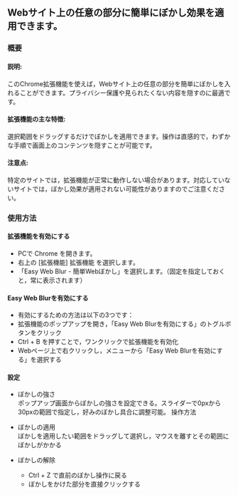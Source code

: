 ## Webサイト上の任意の部分に簡単にぼかし効果を適用できます。
### 概要
#### 説明:<br>
このChrome拡張機能を使えば，Webサイト上の任意の部分を簡単にぼかしを入れることができます。プライバシー保護や見られたくない内容を隠すのに最適です。

#### 拡張機能の主な特徴:<br>
選択範囲をドラッグするだけでぼかしを適用できます。操作は直感的で，わずかな手順で画面上のコンテンツを隠すことが可能です。

#### 注意点:<br>
特定のサイトでは，拡張機能が正常に動作しない場合があります。対応していないサイトでは，ぼかし効果が適用されない可能性がありますのでご注意ください。

### 使用方法
#### 拡張機能を有効にする

- PCで Chrome を開きます。
- 右上の [拡張機能] 拡張機能 を選択します。
- 「Easy Web Blur - 簡単Webぼかし」を選択します。（固定を指定しておくと，常に表示されます）

#### Easy Web Blurを有効にする
- 有効にするための方法は以下の3つです：
- 拡張機能のポップアップを開き，「Easy Web Blurを有効にする」のトグルボタンをクリック
- Ctrl + B を押すことで，ワンクリックで拡張機能を有効化
- Webページ上で右クリックし，メニューから「Easy Web Blurを有効にする」を選択する

#### 設定
- ぼかしの強さ<br>
ポップアップ画面からぼかしの強さを設定できる。スライダーで0pxから30pxの範囲で指定し，好みのぼかし具合に調整可能。
操作方法

- ぼかしの適用<br>
ぼかしを適用したい範囲をドラッグして選択し，マウスを離すとその範囲にぼかしがかかる
- ぼかしの解除<br>
  - Ctrl + Z で直前のぼかし操作に戻る
  - ぼかしをかけた部分を直接クリックする
